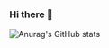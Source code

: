 ### Hi there 👋
![Anurag's GitHub stats](https://github-readme-stats.vercel.app/api?username=jumagaliev1&show_icons=true&theme=dark)
